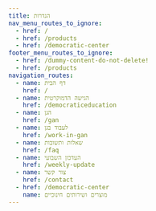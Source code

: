 ```yaml
---
title: הגדרות
nav_menu_routes_to_ignore:
  - href: /
  - href: /products
  - href: /democratic-center
footer_menu_routes_to_ignore:
  - href: /dummy-content-do-not-delete!
  - href: /products
navigation_routes:
  - name: דף הבית
    href: /
  - name: הגישה הדמוקרטית
    href: /democraticeducation
  - name: הגן
    href: /gan
  - name: לעבוד בגן
    href: /work-in-gan
  - name: שאלות ותשובות
    href: /faq
  - name: העדכון השבועי
    href: /weekly-update
  - name: צור קשר
    href: /contact
  - href: /democratic-center
    name: מוצרים ושירותים חינוכיים
---
```


